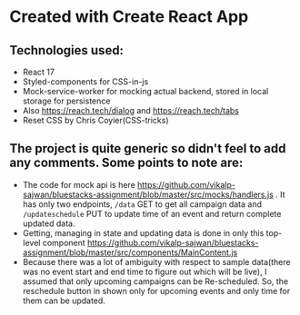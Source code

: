 # Created with Create React App

## Technologies used:
- React 17
- Styled-components for CSS-in-js
- Mock-service-worker for mocking actual backend, stored in local storage for persistence
- Also https://reach.tech/dialog and https://reach.tech/tabs
- Reset CSS by Chris Coyier(CSS-tricks)

## The project is quite generic so didn't feel to add any comments. Some points to note are:

- The code for mock api is here https://github.com/vikalp-sajwan/bluestacks-assignment/blob/master/src/mocks/handlers.js . It has only two endpoints, `/data` GET to get all campaign data and `/updateschedule` PUT to update time of an event and return complete updated data.
- Getting, managing in state and updating data is done in only this top-level component https://github.com/vikalp-sajwan/bluestacks-assignment/blob/master/src/components/MainContent.js
- Because there was a lot of ambiguity with respect to sample data(there was no event start and end time to figure out which will be live), I assumed that only upcoming campaigns can be Re-scheduled. So, the reschedule button in shown only for upcoming events and only time for them can be updated.

